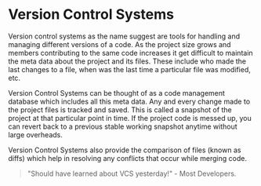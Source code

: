# Version Control Systems
Version control systems as the name suggest are tools for handling and managing different versions of a code. As the project size grows and members contributing to the same code increases it get difficult to maintain the meta data about the project and its files.
These include who made the last changes to a file, when was the last time a particular file was modified, etc.

Version Control Systems can be thought of as a code management database which includes all this meta data. Any and every change made to the project files is tracked and saved. This is called a snapshot of the project at that particular point in time. If the project code is messed up, you can revert back to a previous stable working snapshot anytime without large overheads.

Version Control Systems also provide the comparison of files (known as diffs) which help in resolving any conflicts that occur while merging code.

> "Should have learned about VCS yesterday!" - Most Developers.
